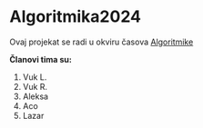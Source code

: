 # Algoritmika2024

Ovaj projekat se radi u okviru časova [Algoritmike](https://algoritmika.org/en)

**Članovi tima su:**

1. Vuk L.
1. Vuk R.
1. Aleksa
1. Aco
1. Lazar

